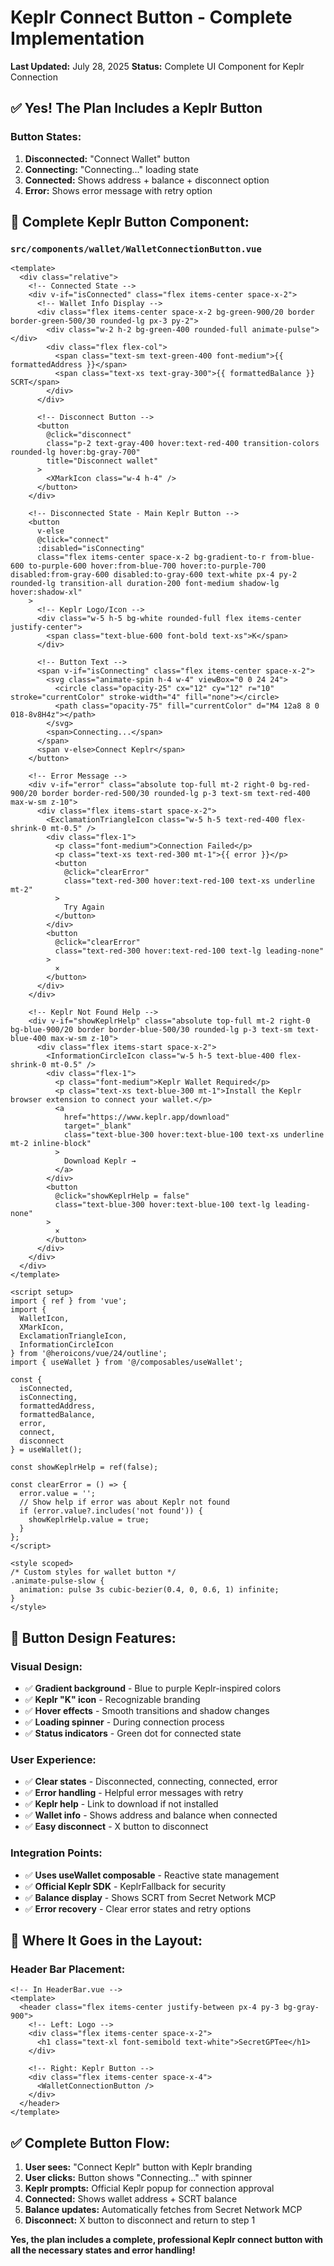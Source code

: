 # Keplr Connect Button - Complete Implementation

**Last Updated:** July 28, 2025
**Status:** Complete UI Component for Keplr Connection

## ✅ **Yes! The Plan Includes a Keplr Button**

### **Button States:**
1. **Disconnected:** "Connect Wallet" button
2. **Connecting:** "Connecting..." loading state  
3. **Connected:** Shows address + balance + disconnect option
4. **Error:** Shows error message with retry option

## 🎯 **Complete Keplr Button Component:**

### **`src/components/wallet/WalletConnectionButton.vue`**
```vue
<template>
  <div class="relative">
    <!-- Connected State -->
    <div v-if="isConnected" class="flex items-center space-x-2">
      <!-- Wallet Info Display -->
      <div class="flex items-center space-x-2 bg-green-900/20 border border-green-500/30 rounded-lg px-3 py-2">
        <div class="w-2 h-2 bg-green-400 rounded-full animate-pulse"></div>
        <div class="flex flex-col">
          <span class="text-sm text-green-400 font-medium">{{ formattedAddress }}</span>
          <span class="text-xs text-gray-300">{{ formattedBalance }} SCRT</span>
        </div>
      </div>
      
      <!-- Disconnect Button -->
      <button
        @click="disconnect"
        class="p-2 text-gray-400 hover:text-red-400 transition-colors rounded-lg hover:bg-gray-700"
        title="Disconnect wallet"
      >
        <XMarkIcon class="w-4 h-4" />
      </button>
    </div>

    <!-- Disconnected State - Main Keplr Button -->
    <button
      v-else
      @click="connect"
      :disabled="isConnecting"
      class="flex items-center space-x-2 bg-gradient-to-r from-blue-600 to-purple-600 hover:from-blue-700 hover:to-purple-700 disabled:from-gray-600 disabled:to-gray-600 text-white px-4 py-2 rounded-lg transition-all duration-200 font-medium shadow-lg hover:shadow-xl"
    >
      <!-- Keplr Logo/Icon -->
      <div class="w-5 h-5 bg-white rounded-full flex items-center justify-center">
        <span class="text-blue-600 font-bold text-xs">K</span>
      </div>
      
      <!-- Button Text -->
      <span v-if="isConnecting" class="flex items-center space-x-2">
        <svg class="animate-spin h-4 w-4" viewBox="0 0 24 24">
          <circle class="opacity-25" cx="12" cy="12" r="10" stroke="currentColor" stroke-width="4" fill="none"></circle>
          <path class="opacity-75" fill="currentColor" d="M4 12a8 8 0 018-8v8H4z"></path>
        </svg>
        <span>Connecting...</span>
      </span>
      <span v-else>Connect Keplr</span>
    </button>

    <!-- Error Message -->
    <div v-if="error" class="absolute top-full mt-2 right-0 bg-red-900/20 border border-red-500/30 rounded-lg p-3 text-sm text-red-400 max-w-sm z-10">
      <div class="flex items-start space-x-2">
        <ExclamationTriangleIcon class="w-5 h-5 text-red-400 flex-shrink-0 mt-0.5" />
        <div class="flex-1">
          <p class="font-medium">Connection Failed</p>
          <p class="text-xs text-red-300 mt-1">{{ error }}</p>
          <button 
            @click="clearError" 
            class="text-red-300 hover:text-red-100 text-xs underline mt-2"
          >
            Try Again
          </button>
        </div>
        <button 
          @click="clearError" 
          class="text-red-300 hover:text-red-100 text-lg leading-none"
        >
          ×
        </button>
      </div>
    </div>

    <!-- Keplr Not Found Help -->
    <div v-if="showKeplrHelp" class="absolute top-full mt-2 right-0 bg-blue-900/20 border border-blue-500/30 rounded-lg p-3 text-sm text-blue-400 max-w-sm z-10">
      <div class="flex items-start space-x-2">
        <InformationCircleIcon class="w-5 h-5 text-blue-400 flex-shrink-0 mt-0.5" />
        <div class="flex-1">
          <p class="font-medium">Keplr Wallet Required</p>
          <p class="text-xs text-blue-300 mt-1">Install the Keplr browser extension to connect your wallet.</p>
          <a 
            href="https://www.keplr.app/download" 
            target="_blank"
            class="text-blue-300 hover:text-blue-100 text-xs underline mt-2 inline-block"
          >
            Download Keplr →
          </a>
        </div>
        <button 
          @click="showKeplrHelp = false" 
          class="text-blue-300 hover:text-blue-100 text-lg leading-none"
        >
          ×
        </button>
      </div>
    </div>
  </div>
</template>

<script setup>
import { ref } from 'vue';
import { 
  WalletIcon, 
  XMarkIcon, 
  ExclamationTriangleIcon,
  InformationCircleIcon 
} from '@heroicons/vue/24/outline';
import { useWallet } from '@/composables/useWallet';

const {
  isConnected,
  isConnecting,
  formattedAddress,
  formattedBalance,
  error,
  connect,
  disconnect
} = useWallet();

const showKeplrHelp = ref(false);

const clearError = () => {
  error.value = '';
  // Show help if error was about Keplr not found
  if (error.value?.includes('not found')) {
    showKeplrHelp.value = true;
  }
};
</script>

<style scoped>
/* Custom styles for wallet button */
.animate-pulse-slow {
  animation: pulse 3s cubic-bezier(0.4, 0, 0.6, 1) infinite;
}
</style>
```

## 🎨 **Button Design Features:**

### **Visual Design:**
- ✅ **Gradient background** - Blue to purple Keplr-inspired colors
- ✅ **Keplr "K" icon** - Recognizable branding
- ✅ **Hover effects** - Smooth transitions and shadow changes
- ✅ **Loading spinner** - During connection process
- ✅ **Status indicators** - Green dot for connected state

### **User Experience:**
- ✅ **Clear states** - Disconnected, connecting, connected, error
- ✅ **Error handling** - Helpful error messages with retry
- ✅ **Keplr help** - Link to download if not installed
- ✅ **Wallet info** - Shows address and balance when connected
- ✅ **Easy disconnect** - X button to disconnect

### **Integration Points:**
- ✅ **Uses useWallet composable** - Reactive state management
- ✅ **Official Keplr SDK** - KeplrFallback for security
- ✅ **Balance display** - Shows SCRT from Secret Network MCP
- ✅ **Error recovery** - Clear error states and retry options

## 📍 **Where It Goes in the Layout:**

### **Header Bar Placement:**
```vue
<!-- In HeaderBar.vue -->
<template>
  <header class="flex items-center justify-between px-4 py-3 bg-gray-900">
    <!-- Left: Logo -->
    <div class="flex items-center space-x-2">
      <h1 class="text-xl font-semibold text-white">SecretGPTee</h1>
    </div>

    <!-- Right: Keplr Button -->
    <div class="flex items-center space-x-4">
      <WalletConnectionButton />
    </div>
  </header>
</template>
```

## ✅ **Complete Button Flow:**

1. **User sees:** "Connect Keplr" button with Keplr branding
2. **User clicks:** Button shows "Connecting..." with spinner
3. **Keplr prompts:** Official Keplr popup for connection approval
4. **Connected:** Shows wallet address + SCRT balance
5. **Balance updates:** Automatically fetches from Secret Network MCP
6. **Disconnect:** X button to disconnect and return to step 1

**Yes, the plan includes a complete, professional Keplr connect button with all the necessary states and error handling!**